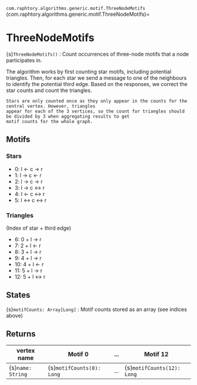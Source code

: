 `com.raphtory.algorithms.generic.motif.ThreeNodeMotifs`
(com.raphtory.algorithms.generic.motif.ThreeNodeMotifs)=
# ThreeNodeMotifs

 {s}`ThreeNodeMotifs()`
   : Count occurrences of three-node motifs that a node participates in.

 The algorithm works by first counting star motifs, including potential triangles.
 Then, for each star we send a message to one of the neighbours to identify the potential third edge.
 Based on the responses, we correct the star counts and count the triangles.

 ```{note}
 Stars are only counted once as they only appear in the counts for the central vertex. However, triangles
 appear for each of the 3 vertices, so the count for triangles should be divided by 3 when aggregating results to get
 motif counts for the whole graph.
 ```

 ## Motifs

 ### Stars

   - 0: l <- c -> r
   - 1: l -> c <- r
   - 2: l -> c -> r
   - 3: l -> c <-> r
   - 4: l <- c <-> r
   - 5: l <-> c <-> r

 ### Triangles

 (Index of star + third edge)
   - 6: 0 + l -> r
   - 7: 2 + l <- r
   - 8: 3 + l -> r
   - 9: 4 + l -> r
   - 10: 4 + l <- r
   - 11: 5 + l -> r
   - 12: 5 + l <-> r

## States
 {s}`motifCounts: Array[Long]`
   : Motif counts stored as an array (see indices above)

## Returns

 | vertex name       | Motif 0                   | ... | Motif 12                   |
 | ----------------- | ------------------------- | --- | -------------------------- |
 | {s}`name: String` | {s}`motifCounts(0): Long` | ... | {s}`motifCounts(12): Long` |